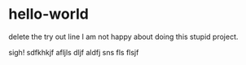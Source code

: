 # hello-world

delete the try out line
I am not happy about doing this stupid project.


sigh!
sdfkhkjf
afljls  dljf
aldfj sns fls
flsjf 